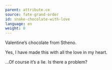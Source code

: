 ```yaml
---
parent: attribute.ce
source: fate-grand-order
id: snake-chocolate-with-love
language: en
weight: 0
---
```


Valentine’s chocolate from Stheno.

Yes, I have made this with all the love in my heart.

…Of course it’s a lie.
Is there a problem?
